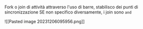 Fork o join di attività attraverso l'uso di barre, stabilisco dei punti di sincronizzazione
SE non specifico diversamente, i join sono `and`

![[Pasted image 20231206095956.png]]